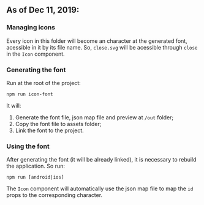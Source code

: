 ## As of Dec 11, 2019:

### Managing icons

Every icon in this folder will become an character at the generated font, acessible in it by its file name.
So, `close.svg` will be acessible through `close` in the `Icon` component.

### Generating the font

Run at the root of the project:

```
npm run icon-font
```

It will:
1. Generate the font file, json map file and preview at `/out` folder;
2. Copy the font file to assets folder;
3. Link the font to the project.

### Using the font

After generating the font (it will be already linked), it is necessary to rebuild the application.
So run:

```
npm run [android|ios]
```

The `Icon` component will automatically use the json map file to map the `id` props to the corresponding character.
